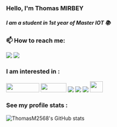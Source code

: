 <h3> Hello, I'm Thomas MIRBEY</h3>
<h5>I am a student in 1st year of Master IOT 📚<h5>

<h3>📫 How to reach me: </h3>

[<img src="https://img.shields.io/badge/Gmail-D14836?style=for-the-badge&logo=gmail&logoColor=white">](mailto:thomas.mirbey@edu.univ-fcomte.fr)
[<img src="https://img.shields.io/badge/LinkedIn-0077B5?style=for-the-badge&logo=linkedin&logoColor=white">](https://fr.linkedin.com/in/thomas-mirbey)

### I am interested in :

<img src="https://img.shields.io/badge/-Python-3776AB?logo=python&logoColor=white" width="90" 
     height="25">    <img src="https://img.shields.io/badge/logo-javascript-blue?logo=javascript" width="70" 
     height="25">    <img src="https://img.shields.io/badge/Debian-A81D33?style=for-the-badge&logo=debian&logoColor=white">    <img src="https://img.shields.io/badge/MySQL-005C84?style=for-the-badge&logo=mysql&logoColor=white">    <img src="https://img.shields.io/badge/Arduino-00979D?style=for-the-badge&logo=Arduino&logoColor=white">    <img src="https://i2.wp.com/spectrumtv.com.sg/wp-content/uploads/2016/12/csco-e1483117548996.jpg?fit=180%2C180&ssl=1" width="35" 
     height="30">

### See my profile stats :
![ThomasM2568's GitHub stats](https://github-readme-stats.vercel.app/api/top-langs/?username=thomasm2568&theme=transparent&layout=compact&langs_count=10)
 <!--

![ThomasM2568's GitHub stats](https://github-readme-stats.vercel.app/api?username=thomasm2568&theme=transparent&show_icons=true)
-->

<!--

**ThomasM2568/ThomasM2568** is a ✨ _special_ ✨ repository because its `README.md` (this file) appears on your GitHub profile.

Here are some ideas to get you started:


- 👯 I’m looking to collaborate on ...
- 🤔 I’m looking for help with ...

- 😄 Pronouns: ...
- ⚡ Fun fact: ...
-->
